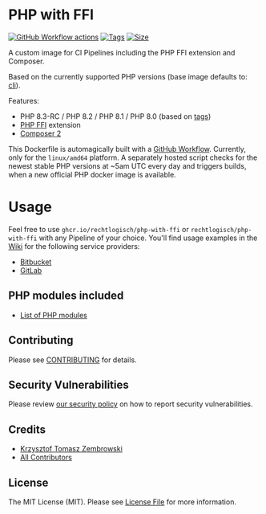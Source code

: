 # PHP with FFI

[![GitHub Workflow actions](https://github.com/rechtlogisch/php-with-ffi/workflows/Build%20and%20publish%20Docker%20images/badge.svg)](https://github.com/rechtlogisch/php-with-ffi/actions)
[![Tags](https://ghcr-badge.deta.dev/rechtlogisch/php-with-ffi/tags)](https://github.com/rechtlogisch/php-with-ffi/pkgs/container/php-with-ffi)
[![Size](https://ghcr-badge.deta.dev/rechtlogisch/php-with-ffi/size?tag=latest)](https://github.com/rechtlogisch/php-with-ffi/pkgs/container/php-with-ffi)

A custom image for CI Pipelines including the PHP FFI extension and Composer.

Based on the currently supported PHP versions (base image defaults to: [cli](https://github.com/docker-library/docs/blob/master/php/README.md#supported-tags-and-respective-dockerfile-links)).

Features:
- PHP 8.3-RC / PHP 8.2 / PHP 8.1 / PHP 8.0 (based on [tags](https://github.com/rechtlogisch/php-with-ffi/pkgs/container/php-with-ffi))
- [PHP FFI](https://www.php.net/manual/en/book.ffi.php) extension
- [Composer 2](https://getcomposer.org/)

This Dockerfile is automagically built with a [GitHub Workflow](https://github.com/rechtlogisch/php-with-ffi/actions/workflows/build-and-publish.yml). Currently, only for the `linux/amd64` platform. A separately hosted script checks for the newest stable PHP versions at ~5am UTC every day and triggers builds, when a new official PHP docker image is available.

# Usage

Feel free to use `ghcr.io/rechtlogisch/php-with-ffi` or `rechtlogisch/php-with-ffi` with any Pipeline of your choice. You'll find usage examples in the [Wiki](https://github.com/rechtlogisch/php-with-ffi/wiki) for the following service providers:

* [Bitbucket](https://github.com/rechtlogisch/php-with-ffi/wiki/Bitbucket-Pipeline)
* [GitLab](https://github.com/rechtlogisch/php-with-ffi/wiki/GitLab-Pipeline)

## PHP modules included

* [List of PHP modules](https://github.com/rechtlogisch/php-with-ffi/wiki/List-of-PHP-modules)

## Contributing

Please see [CONTRIBUTING](https://github.com/rechtlogisch/php-with-ffi/blob/main/.github/CONTRIBUTING.md) for details.

## Security Vulnerabilities

Please review [our security policy](https://github.com/rechtlogisch/php-with-ffi/security/policy) on how to report security vulnerabilities.

## Credits

- [Krzysztof Tomasz Zembrowski](https://github.com/zembrowski)
- [All Contributors](https://github.com/rechtlogisch/php-with-ffi/graphs/contributors)

## License

The MIT License (MIT). Please see [License File](https://github.com/rechtlogisch/php-with-ffi/blob/main/LICENSE) for more information.

